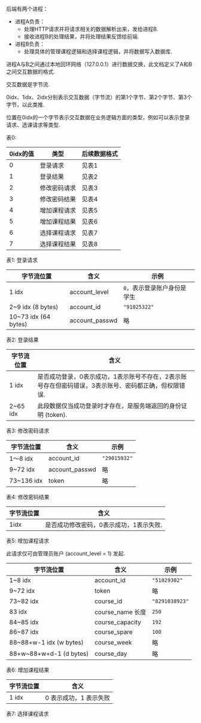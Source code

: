 后端有两个进程：

- 进程A负责：
  - 处理HTTP请求并将请求相关的数据解析出来，发给进程B.
  - 接收进程B的处理结果，并将处理结果反馈给前端.
- 进程B负责：
  - 处理具体的管理课程逻辑和选择课程逻辑，并将数据写入数据库.

进程A与B之间通过本地回环网络（127.0.0.1）进行数据交换，此文档定义了A和B之间交互数据的格式.

交互数据是字节流.

0idx、1idx、2idx分别表示交互数据（字节流）的第1个字节、第2个字节、第3个字节，以此类推.

位置在0idx的一个字节表示交互数据在业务逻辑方面的类型，例如可以表示登录请求、选课请求等类型.



表0:

| 0idx的值 | 类型 | 后续数据格式 |
| -------- | ----- | ------------ |
| 0        |登录请求| 见表1 |
| 1 |登录结果| 见表2 |
| 2 |修改密码请求| 见表3 |
| 3 |修改密码结果| 见表4 |
| 4 |增加课程请求| 见表5 |
| 5 |增加课程结果| 见表6 |
| 6 |选择课程请求| 见表7 |
| 7 |选择课程结果| 见表8 |



表1:  登录请求

| 字节流位置 | 含义 | 示例 |
| ---------- | ---- | --- |
| 1 idx      | account_level | `0`，表示登录账户身份是学生 |
| 2~9 idx (8 bytes) | account_id | `"91025322"` |
| 10~73 idx (64 bytes) | account_passwd | 略 |



表2:  登录结果

| 字节流位置 | 含义                                                         |
| ---------- | ------------------------------------------------------------ |
| 1 idx      | 是否成功登录，0表示成功，1表示账号不存在，2表示账号存在但密码错误，3表示账号、密码都正确，但权限错误. |
| 2~65 idx   | 此段数据仅当成功登录时才存在，是服务端返回的身份证明 (token). |






表3:  修改密码请求

| 字节流位置 | 含义           | 示例         |
| ---------- | -------------- | ------------ |
| 1～8 idx   | account_id     | `"29015932"` |
| 9~72 idx   | account_passwd | 略           |
| 73~136 idx | token          | 略           |




表4:  修改密码结果

| 字节流位置 | 含义                                    |
| ---------- | --------------------------------------- |
| 1idx       | 是否成功修改密码，0表示成功，1表示失败. |



表5:  增加课程请求

此请求仅可由管理员账户 (account_level = 1) 发起.

| 字节流位置              | 含义             | 示例           |
| ----------------------- | ---------------- | -------------- |
| 1~8 idx                 | account_id       | `"51029302"`   |
| 9~72 idx                | token            | 略             |
| 73~82 idx               | course_id        | `"8291038923"` |
| 83 idx                  | course_name 长度 | `250`          |
| 84~85 idx               | course_capacity  | `192`          |
| 86~87 idx               | course_spare     | `100`          |
| 88~88+w-1 idx (w bytes) | course_week      | 略             |
| 88+w~88+w+d-1 (d bytes) | course_day       | 略             |



表6:  增加课程结果

| 字节流位置 | 含义                   |
| ---------- | ---------------------- |
| 1 idx      | 0 表示成功，1 表示失败 |



表7:  选择课程请求

